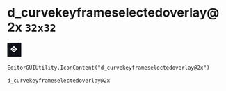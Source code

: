 # d_curvekeyframeselectedoverlay@2x `32x32`
<img src="/img/d_curvekeyframeselectedoverlay@2x.png" width=32 height=32>

``` CSharp
EditorGUIUtility.IconContent("d_curvekeyframeselectedoverlay@2x")
```
```
d_curvekeyframeselectedoverlay@2x
```
